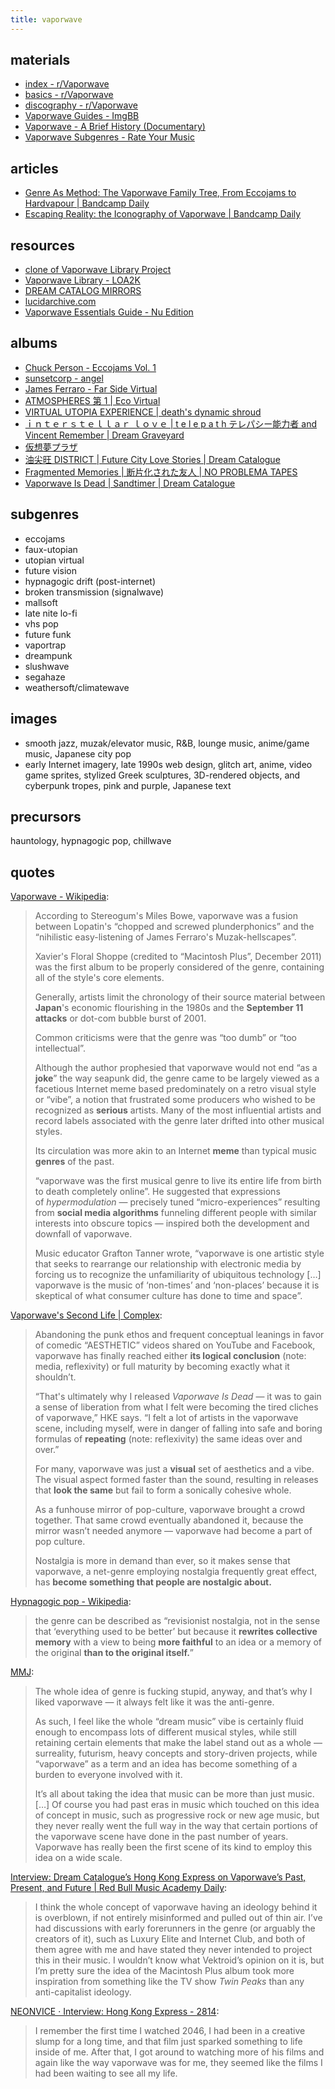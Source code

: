 ```yaml
---
title: vaporwave
---
```


## materials

- [index - r/Vaporwave](https://old.reddit.com/r/Vaporwave/wiki/index)
- [basics - r/Vaporwave](https://old.reddit.com/r/Vaporwave/wiki/basics)
- [discography - r/Vaporwave](https://old.reddit.com/r/Vaporwave/wiki/discography)
- [Vaporwave Guides - ImgBB](https://ibb.co/album/d0d4px)
- [Vaporwave - A Brief History (Documentary)](https://archive.org/details/Vaporwave-ABriefHistory)
- [Vaporwave Subgenres - Rate Your Music](https://rateyourmusic.com/list/Harley_Magoo/vaporwave-subgenres)

## articles

- [Genre As Method: The Vaporwave Family Tree, From Eccojams to Hardvapour | Bandcamp Daily](https://daily.bandcamp.com/lists/vaporwave-genres-list)
- [Escaping Reality: the Iconography of Vaporwave | Bandcamp Daily](https://daily.bandcamp.com/features/vaporwave-iconography-column)

## resources

- [clone of Vaporwave Library Project](https://vaporwave.ivan.moe/)
- [Vaporwave Library - LOA2K](https://loa2k.neocities.org/)
- [DREAM CATALOG MIRRORS](https://dcmirrors.github.io/)
- [lucidarchive.com](https://lucidarchive.com/#/a/)
- [Vaporwave Essentials Guide - Nu Edition](https://nuvaporwave.neocities.org/)

## albums

- [Chuck Person - Eccojams Vol. 1](https://www.youtube.com/watch?v=unN7QvSWSTo)
- [sunsetcorp - angel](https://youtu.be/dN0czUMRMU8)
- [James Ferraro - Far Side Virtual](https://www.youtube.com/watch?v=d9ndKlm-G3s)
- [ATMOSPHERES 第 1 | Eco Virtual](https://ecovirtual.bandcamp.com/album/atmospheres-1)
- [VIRTUAL UTOPIA EXPERIENCE | death's dynamic shroud](https://deathsdynamicshroud.bandcamp.com/album/virtual-utopia-experience)
- [ｉｎｔｅｒｓｔｅｌｌａｒ ｌｏｖｅ | t e l e p a t h テレパシー能力者 and Vincent Remember | Dream Graveyard](https://dream-catalogue.bandcamp.com/album/-)
- [仮想夢プラザ](https://virtualdreamplaza.bandcamp.com/)
- [油尖旺 DISTRICT | Future City Love Stories | Dream Catalogue](https://dreamcatalogue.bandcamp.com/album/district)
- [Fragmented Memories | 断片化された友人 | NO PROBLEMA TAPES](https://noproblematapes.bandcamp.com/album/fragmented-memories)
- [Vaporwave Is Dead | Sandtimer | Dream Catalogue](https://dreamcatalogue.bandcamp.com/album/vaporwave-is-dead)

## subgenres

- eccojams
- faux-utopian
- utopian virtual
- future vision
- hypnagogic drift (post-internet)
- broken transmission (signalwave)
- mallsoft
- late nite lo-fi
- vhs pop
- future funk
- vaportrap
- dreampunk
- slushwave
- segahaze
- weathersoft/climatewave

## images

- smooth jazz, muzak/elevator music, R&B, lounge music, anime/game music, Japanese city pop
- early Internet imagery, late 1990s web design, glitch art, anime, video game sprites, stylized Greek sculptures, 3D-rendered objects, and cyberpunk tropes, pink and purple, Japanese text

## precursors

hauntology, hypnagogic pop, chillwave

## quotes

[Vaporwave - Wikipedia](https://en.wikipedia.org/wiki/Vaporwave):

> According to Stereogum's Miles Bowe, vaporwave was a fusion between Lopatin's “chopped and screwed plunderphonics” and the “nihilistic easy-listening of James Ferraro's Muzak-hellscapes”. 
> 
> Xavier's Floral Shoppe (credited to “Macintosh Plus”, December 2011) was the first album to be properly considered of the genre, containing all of the style's core elements.
>
> Generally, artists limit the chronology of their source material between **Japan**'s economic flourishing in the 1980s and the **September 11 attacks** or dot-com bubble burst of 2001.
>
> Common criticisms were that the genre was “too dumb” or “too intellectual”.
>
> Although the author prophesied that vaporwave would not end “as a **joke**” the way seapunk did, the genre came to be largely viewed as a facetious Internet meme based predominately on a retro visual style or “vibe”, a notion that frustrated some producers who wished to be recognized as **serious** artists. Many of the most influential artists and record labels associated with the genre later drifted into other musical styles.
>
> Its circulation was more akin to an Internet **meme** than typical music **genres** of the past.
>
> “vaporwave was the first musical genre to live its entire life from birth to death completely online”. He suggested that expressions of *hypermodulation* — precisely tuned “micro-experiences” resulting from **social media algorithms** funneling different people with similar interests into obscure topics — inspired both the development and downfall of vaporwave.
>
> Music educator Grafton Tanner wrote, “vaporwave is one artistic style that seeks to rearrange our relationship with electronic media by forcing us to recognize the unfamiliarity of ubiquitous technology \[…\] vaporwave is the music of ‘non-times’ and ‘non-places’ because it is skeptical of what consumer culture has done to time and space”.

[Vaporwave's Second Life | Complex](https://www.complex.com/pigeons-and-planes/a/backwoodsaltar/vaporwave-essay):

> Abandoning the punk ethos and frequent conceptual leanings in favor of comedic “AESTHETIC” videos shared on YouTube and Facebook, vaporwave has finally reached either **its logical conclusion** (note: media, reflexivity) or full maturity by becoming exactly what it shouldn’t.
>
> “That's ultimately why I released *Vaporwave Is Dead* — it was to gain a sense of liberation from what I felt were becoming the tired cliches of vaporwave,” HKE says. “I felt a lot of artists in the vaporwave scene, including myself, were in danger of falling into safe and boring formulas of **repeating** (note: reflexivity) the same ideas over and over.”
>
> For many, vaporwave was just a **visual** set of aesthetics and a vibe. The visual aspect formed faster than the sound, resulting in releases that **look the same** but fail to form a sonically cohesive whole.
>
> As a funhouse mirror of pop-culture, vaporwave brought a crowd together. That same crowd eventually abandoned it, because the mirror wasn’t needed anymore — vaporwave had become a part of pop culture.
>
> Nostalgia is more in demand than ever, so it makes sense that vaporwave, a net-genre employing nostalgia frequently great effect, has **become something that people are nostalgic about.**

[Hypnagogic pop - Wikipedia](https://en.wikipedia.org/wiki/Hypnagogic_pop):

> the genre can be described as “revisionist nostalgia, not in the sense that ‘everything used to be better’ but because it **rewrites collective memory** with a view to being **more faithful** to an idea or a memory of the original **than to the original itself.**”

[MMJ](https://marcelsmusicjournal-blog.tumblr.com/post/136124700693/interview-dream-catalogue-founder-hke):

> The whole idea of genre is fucking stupid, anyway, and that’s why I liked vaporwave — it always felt like it was the anti-genre.
>
> As such, I feel like the whole “dream music” vibe is certainly fluid enough to encompass lots of different musical styles, while still retaining certain elements that make the label stand out as a whole — surreality, futurism, heavy concepts and story-driven projects, while “vaporwave” as a term and an idea has become something of a burden to everyone involved with it.
>
> It’s all about taking the idea that music can be more than just music. \[…\] Of course you had past eras in music which touched on this idea of concept in music, such as progressive rock or new age music, but they never really went the full way in the way that certain portions of the vaporwave scene have done in the past number of years. Vaporwave has really been the first scene of its kind to employ this idea on a wide scale.

[Interview: Dream Catalogue’s Hong Kong Express on Vaporwave’s Past, Present, and Future | Red Bull Music Academy Daily](https://daily.redbullmusicacademy.com/2014/09/dream-catalogue-interview):

> I think the whole concept of vaporwave having an ideology behind it is overblown, if not entirely misinformed and pulled out of thin air. I’ve had discussions with early forerunners in the genre (or arguably the creators of it), such as Luxury Elite and Internet Club, and both of them agree with me and have stated they never intended to project this in their music. I wouldn’t know what Vektroid’s opinion on it is, but I’m pretty sure the idea of the Macintosh Plus album took more inspiration from something like the TV show *Twin Peaks* than any anti-capitalist ideology.

[NEONVICE · Interview: Hong Kong Express - 2814](https://neonvice.com/post/160264027580/interview-dream-catalogue-2814): 

> I remember the first time I watched 2046, I had been in a creative slump for a long time, and that film just sparked something to life inside of me. After that, I got around to watching more of his films and again like the way vaporwave was for me, they seemed like the films I had been waiting to see all my life.
